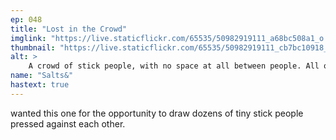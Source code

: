 ```yaml
---
ep: 048
title: "Lost in the Crowd"
imglink: "https://live.staticflickr.com/65535/50982919111_a68bc508a1_o.jpg"
thumbnail: "https://live.staticflickr.com/65535/50982919111_cb7bc10918_q.jpg"
alt: >
    A crowd of stick people, with no space at all between people. All of the figures are faceless, except one whose face looks sad.
name: "Salts&"
hastext: true
---
```

wanted this one for the opportunity to draw dozens of tiny stick people pressed against each other.